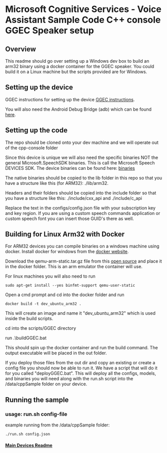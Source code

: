 # Microsoft Cognitive Services - Voice Assistant Sample Code C++ console GGEC Speaker setup

## Overview

This readme should go over setting up a Windows dev box to build an arm32 binary using a docker container for the GGEC speaker. You could build it on a Linux machine but the scripts provided are for Windows.

## Setting up the device

GGEC instructions for setting up the device [GGEC instructions](link).

You will also need the Android Debug Bridge (adb) which can be found [here](https://developer.android.com/studio/releases/platform-tools).

## Setting up the code

The repo should be cloned onto your dev machine and we will operate out of the cpp-console folder

Since this device is unique we will also need the specific binaries NOT the general Microsoft.SpeechSDK binaries. This is call the Microsoft Speech DEVICES SDK. The device binaries can be found here: [binaries](https://aka.ms/sdsdk-download)

The native binaries should be copied to the lib folder in this repo so that you have a structure like this (for ARM32): ./lib/arm32. 

Headers and their folders should be copied into the include folder so that you have a structure like this: ./include/cxx_api and ./include/c_api

Replace the text in the configs/config.json file with your subscription key and key region. If you are using a custom speech commands application or custom speech font you can insert those GUID's there as well.

## Building for Linux Arm32 with Docker

For ARM32 devices you can compile binaries on a windows machine using docker.
Install docker for windows from the [docker website](https://docs.docker.com/docker-for-windows/).

Download the qemu-arm-static.tar.gz file from this [open source](https://github.com/multiarch/qemu-user-static/releases/) and place it in the docker folder. This is an arm emulator the container will use.

For linux machines you will also need to run 

    sudo apt-get install --yes binfmt-support qemu-user-static

Open a cmd prompt and cd into the docker folder and 
run 

    docker build -t dev_ubuntu_arm32 .

This will create an image and name it "dev_ubuntu_arm32" which is used inside the build scripts.

cd into the scripts/GGEC directory

run .\buildGGEC.bat

This should spin up the docker container and run the build command. The output executable will be placed in the out folder.

If you deploy those files from the out dir and copy an existing or create a config file you should now be able to run it. We have a script that will do it for you called "deployGGEC.bat". This will deploy all the configs, models, and binaries you will need along with the run.sh script into the /data/cppSample folder on your device.

## Running the sample

### usage: run.sh config-file
example running from the /data/cppSample folder:
    
    ./run.sh config.json
    
    
#### [Main Devices Readme](README.md)
